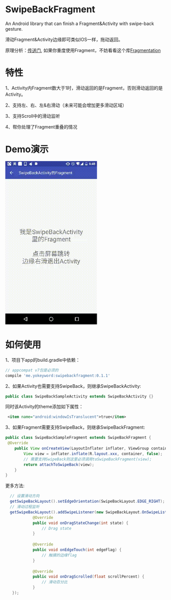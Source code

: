 # SwipeBackFragment
An Android library that can finish a Fragment&amp;Activity with swipe-back gesture.

滑动Fragment&Activity边缘即可类似IOS一样，拖动返回。

原理分析：[传送门](http://www.jianshu.com/p/626229ca4dc2),  如果你重度使用Fragment，不妨看看这个库[Fragmentation](https://github.com/YoKeyword/Fragmentation)

# 特性
1、Activity内Fragment数大于1时，滑动返回的是Fragment，否则滑动返回的是Activity。

2、支持左、右、左&右滑动（未来可能会增加更多滑动区域）

3、支持Scroll中的滑动监听

4、帮你处理了Fragment重叠的情况

# Demo演示
<img src="gif/swipe.gif"/>

# 如何使用
1、项目下app的build.gradle中依赖：
````gradle
// appcompat v7包是必须的
compile 'me.yokeyword:swipebackfragment:0.1.1'
````
2、如果Activity也需要支持SwipeBack，则继承SwipeBackActivity:
````java
public class SwipeBackSampleActivity extends SwipeBackActivity {}
````
同时该Activity的theme添加如下属性：
````xml
 <item name="android:windowIsTranslucent">true</item>
````

3、如果Fragment需要支持SwipeBack，则继承SwipeBackFragment:
````java
public class SwipeBackSampleFragment extends SwipeBackFragment {
 @Override
    public View onCreateView(LayoutInflater inflater, ViewGroup container, Bundle savedInstanceState) {
        View view = inflater.inflate(R.layout.xxx, container, false);
        // 需要支持SwipeBack则这里必须调用toSwipeBackFragment(view);
        return attachToSwipeBack(view);
    }
}
````

更多方法:
````java
  // 设置滑动方向
  getSwipeBackLayout().setEdgeOrientation(SwipeBackLayout.EDGE_RIGHT); // EDGE_LEFT(默认),EDGE_ALL
  // 滑动过程监听
  getSwipeBackLayout().addSwipeListener(new SwipeBackLayout.OnSwipeListener() {
            @Override
            public void onDragStateChange(int state) {
                // Drag state
            }

            @Override
            public void onEdgeTouch(int edgeFlag) {
                // 触摸的边缘flag
            }

            @Override
            public void onDragScrolled(float scrollPercent) {
                // 滑动百分比
            }
   });
````
